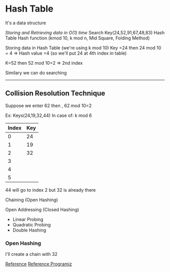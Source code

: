 # Hash Table

It's a data structure

*Storing and Retrieving data in O(1) time*
Search Key(24,52,91,67,48,83)
Hash Table
Hash function (kmod 10, k mod n, Mid Square, Folding Method)

Storing data in Hash Table (we're using k mod 10)
Key =24 then 24 mod 10 = 4 => Hash value =4 (so we'll put 24 at 4th index in table)

K=52 then 52 mod 10=2 => 2nd index

Similary we can do searching

---

## Collision Resolution Technique

Suppose we enter 62 then , 62 mod 10=2

Ex: Keys(24,19,32,44)
In case of: k mod 6

| Index | Key |
| ----- | --- |
| 0     | 24  |
| 1     | 19  |
| 2     | 32  |
| 3     |     |
| 4     |     |
| 5     |     |

44 will go to index 2 but 32 is already there

Chaining (Open Hashing)

Open Addressing (Closed Hashing)

- Linear Probing
- Quadratic Probing
- Double Hashing

### Open Hashing

I'll create a chain with 32

[Reference](https://www.educba.com/hashing-function-in-c/)
[Reference Programiz](https://www.programiz.com/dsa/hash-table)